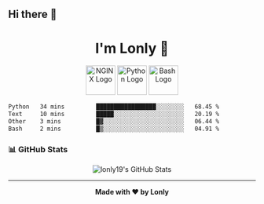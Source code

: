 ## Hi there 👋

<h1 align="center">I'm Lonly 👋</h1>

<p align="center">
  <img src="https://www.vectorlogo.zone/logos/nginx/nginx-ar21.svg" alt="NGINX Logo" height="60"/>
  <img src="https://www.vectorlogo.zone/logos/python/python-ar21.svg" alt="Python Logo" height="60"/>
  <img src="https://bashlogo.com/img/logo/png/full_colored_light.png" alt="Bash Logo" height="60"/>
</p>

 <!--START_SECTION:waka-->

```txt
Python   34 mins         █████████████████░░░░░░░░   68.45 %
Text     10 mins         █████░░░░░░░░░░░░░░░░░░░░   20.19 %
Other    3 mins          █▓░░░░░░░░░░░░░░░░░░░░░░░   06.44 %
Bash     2 mins          █▒░░░░░░░░░░░░░░░░░░░░░░░   04.91 %
```

<!--END_SECTION:waka-->

### 📊 GitHub Stats
<p align="center">
  <img src="https://github-readme-stats.vercel.app/api?username=lonly19&show_icons=true&theme=radical" alt="lonly19's GitHub Stats"/>
</p>

---

<p align="center">
  <b>Made with ❤️ by Lonly</b>
</p>
